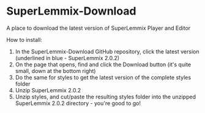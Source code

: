 # SuperLemmix-Download
A place to download the latest version of SuperLemmix Player and Editor

How to install:

1) In the SuperLemmix-Download GitHub repository, click the latest version (underlined in blue - SuperLemmix 2.0.2)
2) On the page that opens, find and click the Download button (it's quite small, down at the bottom right)
3) Do the same for styles to get the latest version of the complete styles folder
4) Unzip SuperLemmix 2.0.2
5) Unzip styles, and cut/paste the resulting styles folder into the unzipped SuperLemmix 2.0.2 directory - you're good to go!
